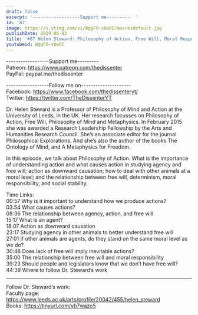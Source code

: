 ```yaml
---
draft: false
excerpt: '------------------Support me---------  '
id: '87'
image: https://i.ytimg.com/vi/WggFO-sUwOI/maxresdefault.jpg
publishDate: 2019-06-03
title: '#87 Helen Steward: Philosophy of Action, Free Will, Moral Responsibility'
youtubeid: WggFO-sUwOI
---
```

------------------Support me---------  
Patreon: https://www.patreon.com/thedissenter  
PayPal: paypal.me/thedissenter

------------------Follow me on---------------------  
Facebook: https://www.facebook.com/thedissenteryt/  
Twitter: https://twitter.com/TheDissenterYT

Dr. Helen Steward is a Professor of Philosophy of Mind and Action at the University of Leeds, in the UK. Her research focusses on Philosophy of Action, Free Will, Philosophy of Mind and Metaphysics. In February 2015 she was awarded a Research Leadership Fellowship by the Arts and Humanities Research Council. She’s an associate editor for the journal Philosophical Explorations. And she’s also the author of the books The Ontology of Mind, and A Metaphysics for Freedom. 

In this episode, we talk about Philosophy of Action. What is the importance of understanding action and what causes action in studying agency and free will; action as downward causation; how to deal with other animals at a moral level; and the relationship between free will, determinism, moral responsibility, and social stability. 

Time Links:  
00:57  Why is it important to understand how we produce actions?   
03:54  What causes actions?      
08:36  The relationship between agency, action, and free will   
15:17  What is an agent?  
18:07  Action as downward causation  
23:17  Studying agency in other animals to better understand free will          
27:01  If other animals are agents, do they stand on the same moral level as we do?       
30:48  Does lack of free will imply inevitable actions?      
35:00  The relationship between free will and moral responsibility  
39:23  Should people and legislators know that we don’t have free will?  
44:39  Where to follow Dr. Steward’s work

---

Follow Dr. Steward’s work:  
Faculty page: https://www.leeds.ac.uk/arts/profile/20042/455/helen_steward  
Books: https://tinyurl.com/yb7wazo5
